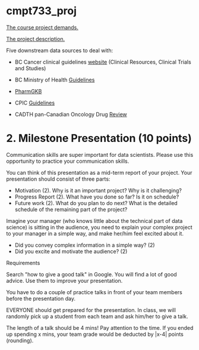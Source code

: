 # cmpt733_proj

[The course project demands.](https://sfu-db.github.io/bigdata-cmpt733/FinalProject/project-instruction.html)

[The project description.](https://sfu-db.github.io/bigdata-cmpt733/FinalProject/Measuring-observable-influence-and-impact-of-scientific-research-beyond-academia.pdf)

Five downstream data sources to deal with:

* BC Cancer clinical guidelines [website](http://www.bccancer.bc.ca/health-professionals) (Clinical Resources, Clinical Trials and Studies)

* BC Ministry of Health [Guidelines](https://www2.gov.bc.ca/gov/content/health/practitioner-professional-resources/bc-guidelines) 



* [PharmGKB](https://www.pharmgkb.org/)



* CPIC [Guidelines](https://cpicpgx.org/guidelines/)




* CADTH pan-Canadian Oncology Drug [Review](https://www.cadth.ca/pcodr)





# 2. Milestone Presentation (10 points)
Communication skills are super important for data scientists. Please use this opportunity to practice your communication skills.

You can think of this presentation as a mid-term report of your project. Your presentation should consist of three parts:

* Motivation (2). Why is it an important project? Why is it challenging?
* Progress Report (2). What have you done so far? Is it on schedule?
* Future work (2). What do you plan to do next? What is the detailed schedule of the remaining part of the project?

Imagine your manager (who knows little about the technical part of data science) is sitting in the audience, you need to explain your complex project to your manager in a simple way, and make her/him feel excited about it.

* Did you convey complex information in a simple way? (2)
* Did you excite and motivate the audience? (2)

Requirements

Search "how to give a good talk" in Google. You will find a lot of good advice. Use them to improve your presentation.

You have to do a couple of practice talks in front of your team members before the presentation day.

EVERYONE should get prepared for the presentation. In class, we will randomly pick up a student from each team and ask him/her to give a talk.

The length of a talk should be 4 mins! Pay attention to the time. If you ended up spending x mins, your team grade would be deducted by |x-4| points (rounding).
